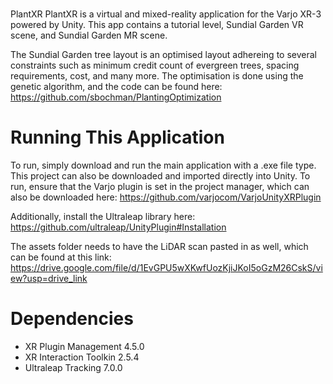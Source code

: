 # 
PlantXR 
PlantXR is a virtual and mixed-reality application for the Varjo XR-3 powered by Unity. This app contains a tutorial level, Sundial Garden VR scene, and Sundial Garden MR scene. 

The Sundial Garden tree layout is an optimised layout adhereing to several constraints such as minimum credit count of evergreen trees, spacing requirements, cost, and many more. The optimisation is done using the genetic algorithm, and the code can be found here: https://github.com/sbochman/PlantingOptimization


# Running This Application
To run, simply download and run the main application with a .exe file type. This project can also be downloaded and imported directly into Unity. To run, ensure that the Varjo plugin is set in the project manager, which can also be downloaded here: https://github.com/varjocom/VarjoUnityXRPlugin

Additionally, install the Ultraleap library here: https://github.com/ultraleap/UnityPlugin#Installation

The assets folder needs to have the LiDAR scan pasted in as well, which can be found at this link: https://drive.google.com/file/d/1EvGPU5wXKwfUozKjiJKoI5oGzM26CskS/view?usp=drive_link

# Dependencies
  * XR Plugin Management 4.5.0
  * XR Interaction Toolkin 2.5.4
  * Ultraleap Tracking 7.0.0
